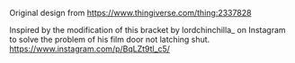 Original design from
https://www.thingiverse.com/thing:2337828

Inspired by the modification of this bracket by lordchinchilla_ on
Instagram to solve the problem of his film door not latching shut.
https://www.instagram.com/p/BqLZt9tl_c5/